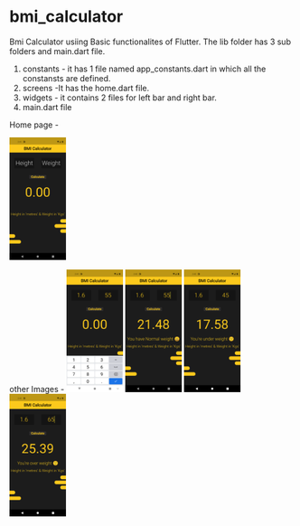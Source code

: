 # bmi_calculator

Bmi Calculator usiing Basic functionalites of Flutter.
The lib folder has 3 sub folders and main.dart file.
1. constants - it has 1 file named app_constants.dart in which all the constansts are defined.
2. screens -It has the home.dart file.
3. widgets - it contains 2 files for left bar and right bar.
4. main.dart file

Home page -

<img src="https://github.com/KingRaizel/bmi-calculator/blob/main/assests/Screenshot_1655028705.png" width="100">

other Images - 
<img src="https://github.com/KingRaizel/bmi-calculator/blob/main/assests/Screenshot_1655028719.png" width="100">
<img src="https://github.com/KingRaizel/bmi-calculator/blob/main/assests/Screenshot_1655028727.png" width="100">
<img src="https://github.com/KingRaizel/bmi-calculator/blob/main/assests/Screenshot_1655028742.png" width="100">
<img src="https://github.com/KingRaizel/bmi-calculator/blob/main/assests/Screenshot_1655028753.png" width = "100">



